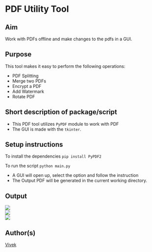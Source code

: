 # PDF Utility Tool

## Aim

Work with PDFs offline and make changes to the pdfs in a GUI.

## Purpose

This tool makes it easy to perform the following operations:

- PDF Splitting
- Merge two PDFs
- Encrypt a PDF
- Add Watermark
- Rotate PDF

## Short description of package/script

- This PDF tool utilizes `PyPDF` module to work with PDF
- The GUI is made with the `tkinter`.

## Setup instructions

To install the dependencies
`pip install PyPDF2`

To run the script
`python main.py`

- A GUI will open up, select the option and follow the instruction
- The Output PDF will be generated in the current working directory.

## Output

![](./Images/screen1.png)
<br/>
![](./Images/screen2.png)
<br/>
![](./Images/screen3.png)

## Author(s)

[Vivek](https://github.com/vivekthedev)
